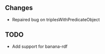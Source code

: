 Changes
-------

-   Repaired bug on triplesWithPredicateObject  

TODO
----

-   Add support for banana-rdf

 


